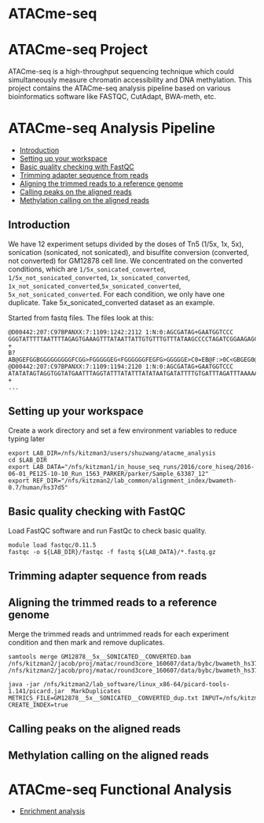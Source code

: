 # ATACme-seq
# ATACme-seq Project
ATACme-seq is a high-throughput sequencing technique which could simultaneously measure chromatin accessibility and DNA methylation. This project contains the ATACme-seq analysis pipeline based on various bioinformatics software like FASTQC, CutAdapt, BWA-meth, etc. 
# ATACme-seq Analysis Pipeline
* [Introduction](#intro)
* [Setting up your workspace](#setup)
* [Basic quality checking with FastQC](#fastqc)
* [Trimming adapter sequence from reads](#trimming)
* [Aligning the trimmed reads to a reference genome](#aligning)
* [Calling peaks on the aligned reads](#callingpeaks)
* [Methylation calling on the aligned reads](#methylcalling)

## <a name="intro"></a>Introduction
We have 12 experiment setups divided by the doses of Tn5 (1/5x, 1x, 5x), sonication (sonicated, not sonicated), and bisulfite conversion (converted, not converted) for GM12878 cell line. We concentrated on the converted conditions, which are ```1/5x_sonicated_converted```, ```1/5x_not_sonicated_converted```, ```1x_sonicated_converted```, ```1x_not_sonicated_converted```,```5x_sonicated_converted```, ```5x_not_sonicated_converted```. For each condition, we only have one duplicate. Take 5x_sonicated_converted dataset as an example.

Started from fastq files. The files look at this:
```
@D00442:207:C97BPANXX:7:1109:1242:2112 1:N:0:AGCGATAG+GAATGGTCCC
GGGTATTTTTAATTTTAGAGTGAAAGTTTATAATTATTGTGTTTGTTTATAAGCCCCTAGATCGGAAGAGCACACGTCTGAACTCCAGTCACAGCGATAGATCTCGTATGCCGCCTTCTGCTTGAA
+
B?AB@GEFGGBGGGGGGGGGFCGG>FGGGGGEG<FGGGGGGFEGFG>GGGGGE>C0=EB@F:>0C<GBGEG0@=>>FGGFGGGGG0:FGGFGF>GG/CBFE@FGCGGGGDGGG.9CFCGGGGGG6:
@D00442:207:C97BPANXX:7:1109:1194:2120 1:N:0:AGCGATAG+GAATGGTCCC
ATATATAGTAGGTGGTATGAATTTAGGTATTTATATTTATATAATGATATTTTGTGATTTAGATTTAAAAAAGGTTTAATATTTTTAGTATTATTGGAAAATTTTAAATTTTTTGAAATNTTTTTT
+
...
```

## <a name="setup"></a>Setting up your workspace
Create a work directory and set a few environment variables to reduce typing later

```
export LAB_DIR=/nfs/kitzman3/users/shuzwang/atacme_analysis
cd $LAB_DIR
export LAB_DATA="/nfs/kitzman1/in_house_seq_runs/2016/core_hiseq/2016-06-01_PE125-10-10_Run_1563_PARKER/parker/Sample_63387_12"
export REF_DIR="/nfs/kitzman2/lab_common/alignment_index/bwameth-0.7/human/hs37d5"
```

## <a name="fastqc"></a>Basic quality checking with FastQC
Load FastQC software and run FastQc to check basic quality.

```
module load fastqc/0.11.5
fastqc -o ${LAB_DIR}/fastqc -f fastq ${LAB_DATA}/*.fastq.gz

```


## <a name="trimming"></a>Trimming adapter sequence from reads

## <a name="aligning"></a>Aligning the trimmed reads to a reference genome

Merge the trimmed reads and untrimmed reads for each experiment condition and then mark and remove duplicates. 
```
samtools merge GM12878__5x__SONICATED__CONVERTED.bam /nfs/kitzman2/jacob/proj/matac/round3core_160607/data/bybc/bwameth_hs37d5/s/GM12878__5x__SONICATED__CONVERTED_TRIMMED.bam /nfs/kitzman2/jacob/proj/matac/round3core_160607/data/bybc/bwameth_hs37d5/s/GM12878__5x__SONICATED__CONVERTED_UNTRIMMED.bam

java -jar /nfs/kitzman2/lab_software/linux_x86-64/picard-tools-1.141/picard.jar  MarkDuplicates METRICS_FILE=GM12878__5x__SONICATED__CONVERTED_dup.txt INPUT=/nfs/kitzman3/users/shuzwang/atacme/merged_atacme/GM12878__5x__SONICATED__CONVERTED.bam OUTPUT=/nfs/kitzman3/users/shuzwang/final/final_atacme/GM12878__5x__SONICATED__CONVERTED_md.bam ASSUME_SORTED=true CREATE_INDEX=true
```
## <a name="callingpeaks"></a>Calling peaks on the aligned reads

## <a name="methylcalling"></a>Methylation calling on the aligned reads

# ATACme-seq Functional Analysis
* [Enrichment analysis](#enrichanalysis)

